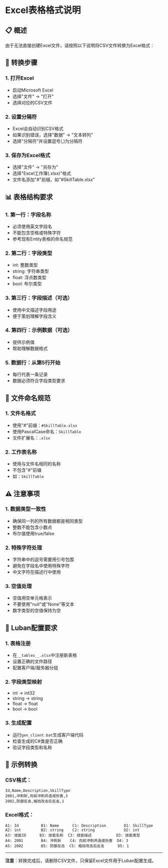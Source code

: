 # Excel表格格式说明

## 📋 概述

由于无法直接创建Excel文件，请按照以下说明将CSV文件转换为Excel格式：

## 🔄 转换步骤

### 1. 打开Excel
- 启动Microsoft Excel
- 选择"文件" → "打开"
- 选择对应的CSV文件

### 2. 设置分隔符
- Excel会自动识别CSV格式
- 如果识别错误，选择"数据" → "文本转列"
- 选择"分隔符"并设置逗号(,)为分隔符

### 3. 保存为Excel格式
- 选择"文件" → "另存为"
- 选择"Excel工作簿(.xlsx)"格式
- 文件名添加"#"前缀，如"#SkillTable.xlsx"

## 📊 表格结构要求

### 1. 第一行：字段名称
- 必须使用英文字段名
- 不能包含空格或特殊字符
- 参考现有Entity表格的命名规范

### 2. 第二行：字段类型
- int: 整数类型
- string: 字符串类型  
- float: 浮点数类型
- bool: 布尔类型

### 3. 第三行：字段描述（可选）
- 使用中文描述字段用途
- 便于策划理解字段含义

### 4. 第四行：示例数据（可选）
- 提供示例值
- 帮助理解数据格式

### 5. 数据行：从第5行开始
- 每行代表一条记录
- 数据必须符合字段类型要求

## 📁 文件命名规范

### 1. 文件名格式
- 使用"#"前缀：`#SkillTable.xlsx`
- 使用PascalCase命名：`SkillTable`
- 文件扩展名：`.xlsx`

### 2. 工作表名称
- 使用与文件名相同的名称
- 不包含"#"前缀
- 如：`SkillTable`

## ⚠️ 注意事项

### 1. 数据类型一致性
- 确保同一列的所有数据都是相同类型
- 整数不能包含小数点
- 布尔值使用true/false

### 2. 特殊字符处理
- 字符串中的逗号需要用引号包围
- 避免在字段名中使用特殊字符
- 中文字符在描述行中使用

### 3. 空值处理
- 空值用空单元格表示
- 不要使用"null"或"None"等文本
- 数字类型的空值保持为空

## 🔧 Luban配置要求

### 1. 表格注册
- 在`__tables__.xlsx`中注册新表格
- 设置正确的文件路径
- 配置客户端/服务器分组

### 2. 字段类型映射
- int → int32
- string → string  
- float → float
- bool → bool

### 3. 生成配置
- 运行`gen_client.bat`生成客户端代码
- 检查生成的C#类是否正确
- 验证字段类型和名称

## 📝 示例转换

### CSV格式：
```csv
Id,Name,Description,SkillType
2001,冲刺斩,向前冲刺并造成伤害,3
2002,防御反击,格挡攻击后反击,1
```

### Excel格式：
```
A1: Id          B1: Name      C1: Description        D1: SkillType
A2: int         B2: string    C2: string             D2: int
A3: 技能ID      B3: 技能名称  C3: 技能描述           D3: 技能类型
A4: 2001        B4: 冲刺斩    C4: 向前冲刺并造成伤害  D4: 3
A5: 2002        B5: 防御反击  C5: 格挡攻击后反击      D5: 1
```

---

**注意**：转换完成后，请删除CSV文件，只保留Excel文件用于Luban配置生成。
